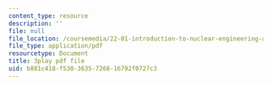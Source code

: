 ```yaml
---
content_type: resource
description: ''
file: null
file_location: /coursemedia/22-01-introduction-to-nuclear-engineering-and-ionizing-radiation-fall-2016/b881c418f5303635726816792f0727c3_yYto-sIfHjo.pdf
file_type: application/pdf
resourcetype: Document
title: 3play pdf file
uid: b881c418-f530-3635-7268-16792f0727c3
---
```

